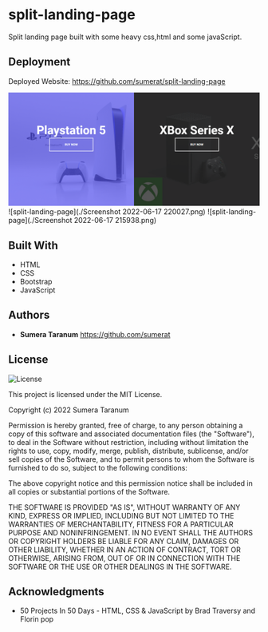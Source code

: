 # split-landing-page
Split landing page built with some heavy css,html and some javaScript.

## Deployment

Deployed Website: https://github.com/sumerat/split-landing-page

![split-landing-page](./screencapture-sumerat-github-io-split-landing-page-2022-06-17-22_03_23.png)
![split-landing-page](./Screenshot 2022-06-17 220027.png)
![split-landing-page](./Screenshot 2022-06-17 215938.png)


## Built With

  * HTML
  * CSS
  * Bootstrap
  * JavaScript

## Authors

  - **Sumera Taranum**
   https://github.com/sumerat

## License

![License](https://img.shields.io/badge/license-MIT%20License-blue.svg)

This project is licensed under the MIT License.

Copyright (c) 2022 Sumera Taranum

Permission is hereby granted, free of charge, to any person obtaining a copy
of this software and associated documentation files (the "Software"), to deal
in the Software without restriction, including without limitation the rights
to use, copy, modify, merge, publish, distribute, sublicense, and/or sell
copies of the Software, and to permit persons to whom the Software is
furnished to do so, subject to the following conditions:

The above copyright notice and this permission notice shall be included in all
copies or substantial portions of the Software.

THE SOFTWARE IS PROVIDED "AS IS", WITHOUT WARRANTY OF ANY KIND, EXPRESS OR
IMPLIED, INCLUDING BUT NOT LIMITED TO THE WARRANTIES OF MERCHANTABILITY,
FITNESS FOR A PARTICULAR PURPOSE AND NONINFRINGEMENT. IN NO EVENT SHALL THE
AUTHORS OR COPYRIGHT HOLDERS BE LIABLE FOR ANY CLAIM, DAMAGES OR OTHER
LIABILITY, WHETHER IN AN ACTION OF CONTRACT, TORT OR OTHERWISE, ARISING FROM,
OUT OF OR IN CONNECTION WITH THE SOFTWARE OR THE USE OR OTHER DEALINGS IN THE
SOFTWARE.

## Acknowledgments

  * 50 Projects In 50 Days - HTML, CSS & JavaScript by Brad Traversy and Florin pop 
